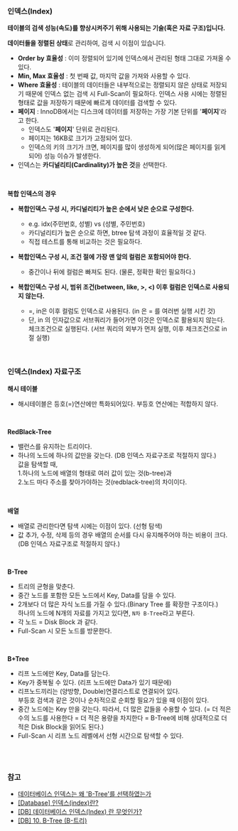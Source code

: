 ### 인덱스(Index)

**테이블의 검색 성능(속도)를 향상시켜주기 위해 사용되는 기술(혹은 자료 구조)입니다.**

**데이터들을 정렬된 상태**로 관리하여, 검색 시 이점이 있습니다.

- **Order by 효율성** : 이미 정렬되어 있기에 인덱스에서 관리된 형태 그대로 가져올 수 있다.
- **Min, Max 효율성** : 첫 번째 값, 마지막 값을 가져와 사용할 수 있다.
- **Where 효율성** : 테이블의 데이터들은 내부적으로는 정렬되지 않은 상태로 저장되기 때문에 인덱스 없는 검색 시 Full-Scan이 필요하다. 인덱스 사용 시에는 정렬된 형태로 값을 저장하기 때문에 빠르게 데이터를 검색할 수 있다.
- **페이지** : InnoDB에서는 디스크에 데이터를 저장하는 가장 기본 단위를 '**페이지**'라고 한다.
  - 인덱스도 '**페이지**' 단위로 관리된다.
  - 페이지는 16KB로 크기가 고정되어 있다.
  - 인덱스의 키의 크기가 크면, 페이지를 많이 생성하게 되어(많은 페이지를 읽게 되어) 성능 이슈가 발생한다.
- 인덱스는 **카디널리티(Cardinality)가 높은 것**을 선택한다.

<br>

**복합 인덱스의 경우**

- **복합인덱스 구성 시, 카디널리티가 높은 순에서 낮은 순으로 구성한다.**
  - e.g. idx(주민번호, 성별) vs (성별, 주민번호)
  - 카디널리티가 높은 순으로 하면, btree 탐색 과정이 효율적일 것 같다. 
  - 직접 테스트를 통해 비교하는 것은 필요하다.

- **복합인덱스 구성 시, 조건 절에 가장 맨 앞의 컬럼은 포함되어야 한다.**
  - 중간이나 뒤에 컬럼은 빠져도 된다. (물론, 정확한 확인 필요하다.)

- **복합인덱스 구성 시, 범위 조건(between, like, >, <) 이후 컬럼은 인덱스로 사용되지 않는다.**
  - =, in은 이후 컬럼도 인덱스로 사용된다. (in 은 = 를 여러번 실행 시킨 것)
  - 단, in 의 인자값으로 서브쿼리가 들어가면 이것은 인덱스로 활용되지 않는다. 체크조건으로 실행된다. (서브 쿼리의 외부가 먼저 실행, 이후 체크조건으로 in 절  실행)
  
<br>

### 인덱스(Index) 자료구조

**해시 테이블**

- 해시테이블은 등호(=)연산에만 특화되어있다.
부등호 연산에는 적합하지 않다.

<br>

**RedBlack-Tree**

- 밸런스를 유지하는 트리이다.
- 하나의 노드에 하나의 값만을 갖는다. (DB 인덱스 자료구조로 적절하지 않다.)<br>
  값을 탐색할 때, <br>
  1.하나의 노드에 배열의 형태로 여러 값이 있는 것(b-tree)과  <br>
  2.노드 마다 주소를 찾아가야하는 것(redblack-tree)의 차이이다.

<br>

**배열**

- 배열로 관리한다면 탐색 시에는 이점이 있다. (선형 탐색)
- 값 추가, 수정, 삭제 등의 경우 배열의 순서를 다시 유지해주어야 하는 비용이 크다. (DB 인덱스 자료구조로 적절하지 않다.)

<br>

**B-Tree**

- 트리의 균형을 맞춘다.
- 중간 노드를 포함한 모든 노드에서 Key, Data를 담을 수 있다.
- 2개보다 더 많은 자식 노드를 가질 수 있다.(Binary Tree 를 확장한 구조이다.)<br>
  하나의 노드에 N개의 자료를 가지고 있다면, `N차 B-Tree`라고 부른다.
- 각 노드 = Disk Block 과 같다.
- Full-Scan 시 모든 노드를 방문한다.

<br>

**B+Tree**
  
- 리프 노드에만 Key, Data를 담는다.
- Key가 중복될 수 있다. (리프 노드에만 Data가 있기 때문에)
- 리프노드끼리는 (양방향, Double)연결리스트로 연결되어 있다. <br>
  부등호 검색과 같은 것이나 순차적으로 순회할 필요가 있을 때 이점이 있다.
- 중간 노드에는 Key 만을 갖는다. 따라서, 더 많은 값들을 수용할 수 있다. (= 더 적은 수의 노드를 사용한다 = 더 적은 용량을 차지한다 = B-Tree에 비해 상대적으로 더 적은 Disk Block을 읽어도 된다.)
- Full-Scan 시 리프 노드 레벨에서 선형 시간으로 탐색할 수 있다.

<br><br>

### 참고

- [데이터베이스 인덱스는 왜 'B-Tree'를 선택하였는가](https://helloinyong.tistory.com/296)
- [[Database] 인덱스(index)란?](https://mangkyu.tistory.com/96)
- [[DB] 데이터베이스 인덱스(Index) 란 무엇인가?](https://coding-factory.tistory.com/746)
- [[DB] 10. B-Tree (B-트리)](https://rebro.kr/169)